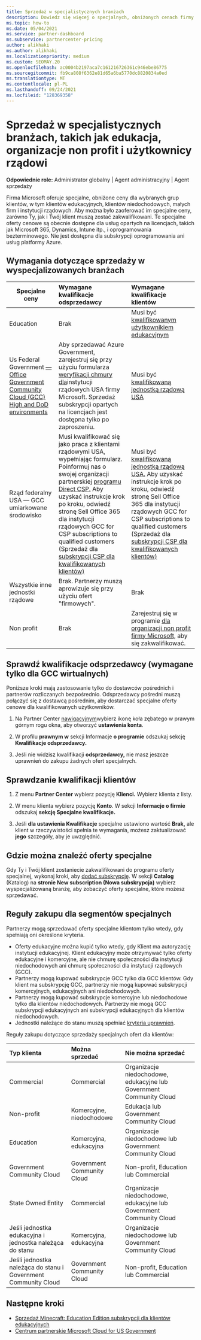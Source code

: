 ```yaml
---
title: Sprzedaż w specjalistycznych branżach
description: Dowiedz się więcej o specjalnych, obniżonych cenach firmy Microsoft dla niektórych grup klientów, w tym klientów edukacyjnych, klientów niedochodowych i użytkowników rządowych.
ms.topic: how-to
ms.date: 05/04/2021
ms.service: partner-dashboard
ms.subservice: partnercenter-pricing
author: alikhaki
ms.author: alikhaki
ms.localizationpriority: medium
ms.custom: SEOMAY.20
ms.openlocfilehash: ac0004b2197aca7c161216726361c946ebe86775
ms.sourcegitcommit: fb9ca808f6362e81d65a6ba5770dc8820834a0ed
ms.translationtype: MT
ms.contentlocale: pl-PL
ms.lasthandoff: 09/24/2021
ms.locfileid: "128369358"
---
```

# <a name="sell-to-specialized-industries-like-education-non-profit-and-government-users"></a>Sprzedaż w specjalistycznych branżach, takich jak edukacja, organizacje non profit i użytkownicy rządowi

**Odpowiednie role:** Administrator globalny | Agent administracyjny | Agent sprzedaży

Firma Microsoft oferuje specjalne, obniżone ceny dla wybranych grup klientów, w tym klientów edukacyjnych, klientów niedochodowych, małych firm i instytucji rządowych. Aby można było zaoferować im specjalne ceny, zarówno Ty, jak i Twój klient muszą zostać zakwalifikowani. Te specjalne oferty cenowe są obecnie dostępne dla usług opartych na licencjach, takich jak Microsoft 365, Dynamics, Intune itp., i oprogramowania bezterminowego.  Nie jest dostępna dla subskrypcji oprogramowania ani usług platformy Azure.

## <a name="requirements-to-sell-to-specialized-industries"></a>Wymagania dotyczące sprzedaży w wyspecjalizowanych branżach

|**Specjalne ceny**   |**Wymagane kwalifikacje odsprzedawcy**   |**Wymagane kwalifikacje klientów**   |
|----------------------------|:---------------------------------|:------------------------------------------|
|Education   |Brak   | Musi być [kwalifikowanym użytkownikiem edukacyjnym](https://www.microsoftvolumelicensing.com/DocumentSearch.aspx?Mode=3&DocumentTypeId=7)   |
| Us Federal Government [— Office Government Community Cloud (GCC) High and DoD environments](/office365/servicedescriptions/office-365-platform-service-description/office-365-us-government/gcc-high-and-dod)    |Aby sprzedawać Azure Government, zarejestruj się przy użyciu formularza [weryfikacji chmury dla](https://azuregov.microsoft.com/csp)instytucji rządowych USA firmy Microsoft. Sprzedaż subskrypcji opartych na licencjach jest dostępna tylko po zaproszeniu.|   Musi być [kwalifikowaną jednostką rządową USA](https://azure.microsoft.com/global-infrastructure/government/how-to-buy/) |
| Rząd federalny USA — GCC umiarkowane środowisko | Musi kwalifikować się jako praca z klientami rządowymi USA, wypełniając formularz. Poinformuj nas o swojej organizacji partnerskiej [programu Direct CSP.](https://www.microsoft.com/microsoft-365/government/eligibility-validation?ReqType=CSPPartner&rtc=1) Aby uzyskać instrukcje krok po kroku, odwiedź stronę Sell Office 365 dla instytucji rządowych GCC for CSP subscriptions to qualified customers (Sprzedaż dla [subskrypcji CSP dla kwalifikowanych klientów)](./csp-gcc-overview.md) | Musi być [kwalifikowaną jednostką rządową USA.](https://www.microsoft.com/microsoft-365/government/eligibility-validation?rtc=1) Aby uzyskać instrukcje krok po kroku, odwiedź stronę Sell Office 365 dla instytucji rządowych GCC for CSP subscriptions to qualified customers (Sprzedaż dla [subskrypcji CSP dla kwalifikowanych klientów)](./csp-gcc-overview.md)  |
| Wszystkie inne jednostki rządowe | Brak. Partnerzy muszą aprowizuje się przy użyciu ofert "firmowych". | Brak
Non profit  |Brak|Zarejestruj się w programie [dla organizacji non profit firmy Microsoft,](https://nonprofit.microsoft.com/#/register) aby się zakwalifikować.   |

## <a name="check-your-reseller-qualifications-only-needed-for-gcc-environments"></a>Sprawdź kwalifikacje odsprzedawcy (wymagane tylko dla GCC wirtualnych)

Poniższe kroki mają zastosowanie tylko do dostawców pośrednich i partnerów rozliczanych bezpośrednio. Odsprzedawcy pośredni muszą połączyć się z dostawcą pośrednim, aby dostarczać specjalne oferty cenowe dla kwalifikowanych użytkowników.

1. Na Partner Center [nawigacyjnym](https://partner.microsoft.com/dashboard)wybierz ikonę koła zębatego w prawym górnym rogu okna, aby otworzyć **ustawienia konta**.

2. W profilu **prawnym w** sekcji Informacje **o programie** odszukaj sekcję **Kwalifikacje odsprzedawcy.**

3. Jeśli nie widzisz kwalifikacji **odsprzedawcy,** nie masz jeszcze uprawnień do zakupu żadnych ofert specjalnych.

## <a name="check-the-customer-qualifications"></a>Sprawdzanie kwalifikacji klientów

1. Z menu **Partner Center** wybierz pozycję **Klienci.** Wybierz klienta z listy.

2. W menu klienta wybierz pozycję **Konto**. W sekcji **Informacje o firmie** odszukaj **sekcję Specjalne kwalifikacje.**

3. Jeśli **dla ustawienia Kwalifikacje** specjalne ustawiono wartość **Brak,** ale klient w rzeczywistości spełnia te wymagania, możesz zaktualizować **jego** szczegóły, aby je uwzględnić.

## <a name="where-to-find-special-offers"></a>Gdzie można znaleźć oferty specjalne

Gdy Ty i Twój klient zostaniecie zakwalifikowani do programu oferty specjalnej, wykonaj kroki, aby [dodać subskrypcję](create-a-new-subscription.md). W sekcji **Catalog** (Katalog) na **stronie New subscription (Nowa subskrypcja)** wybierz wyspecjalizowaną branżę, aby zobaczyć oferty specjalne, które możesz sprzedawać.

## <a name="purchase-rules-for-special-segments"></a>Reguły zakupu dla segmentów specjalnych

Partnerzy mogą sprzedawać oferty specjalne klientom tylko wtedy, gdy spełniają oni określone kryteria.

- Oferty edukacyjne można kupić tylko wtedy, gdy Klient ma autoryzację instytucji edukacyjnej. Klient edukacyjny może otrzymywać tylko oferty edukacyjne i komercyjne, ale nie chmurę społeczności dla instytucji niedochodowych ani chmurę społeczności dla instytucji rządowych (GCC).
- Partnerzy mogą kupować subskrypcje GCC tylko dla GCC klientów. Gdy klient ma subskrypcję GCC, partnerzy nie mogą kupować subskrypcji komercyjnych, edukacyjnych ani niedochodowych.
- Partnerzy mogą kupować subskrypcje komercyjne lub niedochodowe tylko dla klientów niedochodowych. Partnerzy nie mogą GCC subskrypcji edukacyjnych ani subskrypcji edukacyjnych dla klientów niedochodowych.
- Jednostki należące do stanu muszą spełniać [kryteria uprawnień](https://www.microsoft.com/legal/compliance/anticorruption/criteria).

Reguły zakupu dotyczące sprzedaży specjalnych ofert dla klientów:

|**Typ klienta**   |**Można sprzedać**   |**Nie można sprzedać**   |
|:----------------------------|:---------------------------------|:------------------------------------------|
| Commercial |Commercial | Organizacje niedochodowe, edukacyjne lub Government Community Cloud |
| Non-profit |Komercyjne, niedochodowe | Edukacja lub Government Community Cloud |
| Education |Komercyjna, edukacyjna | Organizacje niedochodowe lub Government Community Cloud |
| Government Community Cloud |Government Community Cloud | Non-profit, Education lub Commercial |
| State Owned Entity  | Commercial  | Organizacje niedochodowe, edukacyjne lub Government Community Cloud  |
| Jeśli jednostka edukacyjna i jednostka należąca do stanu | Komercyjna, edukacyjna | Organizacje niedochodowe lub Government Community Cloud |
| Jeśli jednostka należąca do stanu i Government Community Cloud | Government Community Cloud | Non-profit, Education lub Commercial |

## <a name="next-steps"></a>Następne kroki

- [Sprzedaż Minecraft: Education Edition subskrypcji dla klientów edukacyjnych](minecraft-subscriptions.md)
- [Centrum partnerskie Microsoft Cloud for US Government](partner-center-for-microsoft-us-govt-cloud.md)